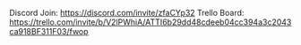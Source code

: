 Discord Join: https://discord.com/invite/zfaCYp32
Trello Board: https://trello.com/invite/b/V2lPWhiA/ATTI6b29dd48cdeeb04cc394a3c2043ca918BF311F03/fwop
